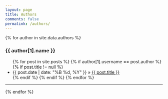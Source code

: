 ```yaml
---
layout: page
title: Authors
comments: false
permalink: /authors/
---
```


<div id="authors">
{% for author in site.data.authors %}
<h3 id="{{ username }}">{{ author[1].name }}</h3>
<ul class="posts">
{% for post in site.posts %}
{% if author[1].username == post.author %}
{% if post.title != null %}
<li itemscope>
  <span class="entry-date"><time datetime="{{ post.date | date_to_xmlschema }}" itemprop="datePublished">{{ post.date | date: "%B %d, %Y" }}</time></span> &raquo;
  <a href="{{ post.url | absolute_url }}">{{ post.title }}
  </a>
</li>
{% endif %}
{% endif %}
{% endfor %}
</ul>
<hr>
{% endfor %}
</div>
